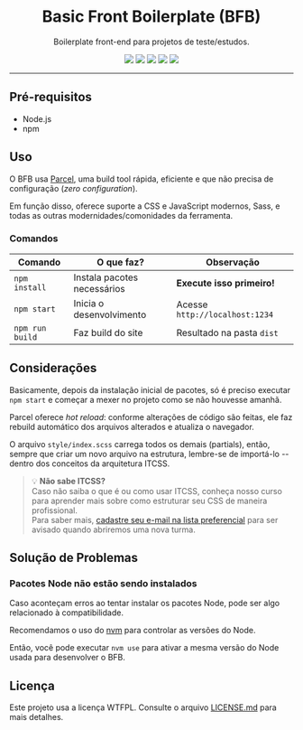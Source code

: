 <h1 align="center">Basic Front Boilerplate (BFB)</h1>

<p align="center">Boilerplate front-end para projetos de teste/estudos.</p>

<p align="center">
  <img src="https://img.shields.io/badge/HTML-239120?style=flat&logo=html5&color=orange&logoColor=white">
  <img src="https://img.shields.io/badge/CSS-239120?style=flat&logo=css3&color=0191d5">
  <img src="https://img.shields.io/badge/JavaScript-F7DF1E?style=flat&logo=javascript&logoColor=black">
  <img src="https://img.shields.io/badge/Sass-CC6699?style=flat&logo=sass&logoColor=white">
  <img src="https://img.shields.io/github/v/release/desenvolvweb/basic-front-boilerplate?style=flat">
</p>
<hr />

## Pré-requisitos

- Node.js
- npm

## Uso

O BFB usa [Parcel](https://parceljs.org/), uma build tool rápida, eficiente e que não precisa de configuração (_zero configuration_).

Em função disso, oferece suporte a CSS e JavaScript modernos, Sass, e todas as outras modernidades/comonidades da ferramenta.

### Comandos

| Comando         | O que faz?                  | Observação                     |
| --------------- | --------------------------- | ------------------------------ |
| `npm install`   | Instala pacotes necessários | **Execute isso primeiro!**     |
| `npm start`     | Inicia o desenvolvimento    | Acesse `http://localhost:1234` |
| `npm run build` | Faz build do site           | Resultado na pasta `dist`      |

## Considerações

Basicamente, depois da instalação inicial de pacotes, só é preciso executar `npm start` e começar a mexer no projeto como se não houvesse amanhã.

Parcel oferece _hot reload_: conforme alterações de código são feitas, ele faz rebuild automático dos arquivos alterados e atualiza o navegador.

O arquivo `style/index.scss` carrega todos os demais (partials), então, sempre que criar um novo arquivo na estrutura, lembre-se de importá-lo -- dentro dos conceitos da arquitetura ITCSS.

> 💡 **Não sabe ITCSS?**<br>
> Caso não saiba o que é ou como usar ITCSS, conheça nosso curso para aprender mais sobre como estruturar seu CSS de maneira profissional.<br>
> Para saber mais, [cadastre seu e-mail na lista preferencial](https://www.cssalemdosensocomum.com.br/) para ser avisado quando abriremos uma nova turma.

## Solução de Problemas

### Pacotes Node não estão sendo instalados

Caso aconteçam erros ao tentar instalar os pacotes Node, pode ser algo relacionado à compatibilidade.

Recomendamos o uso do [nvm](https://github.com/nvm-sh/nvm) para controlar as versões do Node.

Então, você pode executar `nvm use` para ativar a mesma versão do Node usada para desenvolver o BFB.

## Licença

Este projeto usa a licença WTFPL. Consulte o arquivo [LICENSE.md](LICENSE.md) para mais detalhes.
